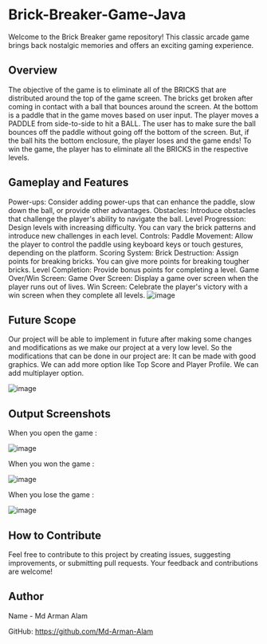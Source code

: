 # Brick-Breaker-Game-Java
 Welcome to the Brick Breaker game repository! This classic arcade game brings back nostalgic memories and offers an exciting gaming experience. 
 
## Overview
The objective of the game is to eliminate all of the BRICKS that are distributed around the top of the game screen. The bricks get broken after coming in contact with a ball that bounces around the screen. At the bottom is a paddle that in the game moves based on user input. The player moves a PADDLE from side-to-side to hit a BALL. The user has to make sure the ball bounces off the paddle without going off the bottom of the screen. But, if the ball hits the bottom enclosure, the player loses and the game ends! To win the game, the player has to eliminate all the BRICKS in the respective levels.
 

## Gameplay and Features
Power-ups: Consider adding power-ups that can enhance the paddle, slow down the ball, or provide other advantages.
Obstacles: Introduce obstacles that challenge the player's ability to navigate the ball.
Level Progression: Design levels with increasing difficulty. You can vary the brick patterns and introduce new challenges in each level.
Controls:
Paddle Movement: Allow the player to control the paddle using keyboard keys or touch gestures, depending on the platform.
Scoring System:
Brick Destruction: Assign points for breaking bricks. You can give more points for breaking tougher bricks.
Level Completion: Provide bonus points for completing a level.
Game Over/Win Screen:
Game Over Screen: Display a game over screen when the player runs out of lives.
Win Screen: Celebrate the player's victory with a win screen when they complete all levels.
![image](https://github.com/Md-Arman-Alam/Brick-Breaker-Game-Java-/assets/141524426/3ec3192f-3434-4723-8c22-5e5f34500232)


## Future Scope
Our project will be able to implement in future after making some changes and modifications as we make our project at a very low level. So the modifications that can be done in our project are:
It can be made with good graphics.
We can add more option like Top Score and Player Profile.
We can add multiplayer option.

![image](https://github.com/Md-Arman-Alam/Brick-Breaker-Game-Java-/assets/141524426/e3a0374e-2053-471f-9011-9a4b35a64138)

## Output Screenshots

When you open the game :

![image](https://github.com/Md-Arman-Alam/Brick-Breaker-Game-Java-/assets/141524426/e0841acd-27da-45b1-8825-72b2b4bd72aa)

When you won the game :

![image](https://github.com/Md-Arman-Alam/Brick-Breaker-Game-Java-/assets/141524426/2f1a5150-e884-4feb-80b0-04e2c96ab1c2)

When you lose the game :

![image](https://github.com/Md-Arman-Alam/Brick-Breaker-Game-Java-/assets/141524426/8c801cdd-90a2-49b3-88f0-d055868cde83)

## How to Contribute
Feel free to contribute to this project by creating issues, suggesting improvements, or submitting pull requests. Your feedback and contributions are welcome!

## Author
Name - Md Arman Alam

GitHub: https://github.com/Md-Arman-Alam





